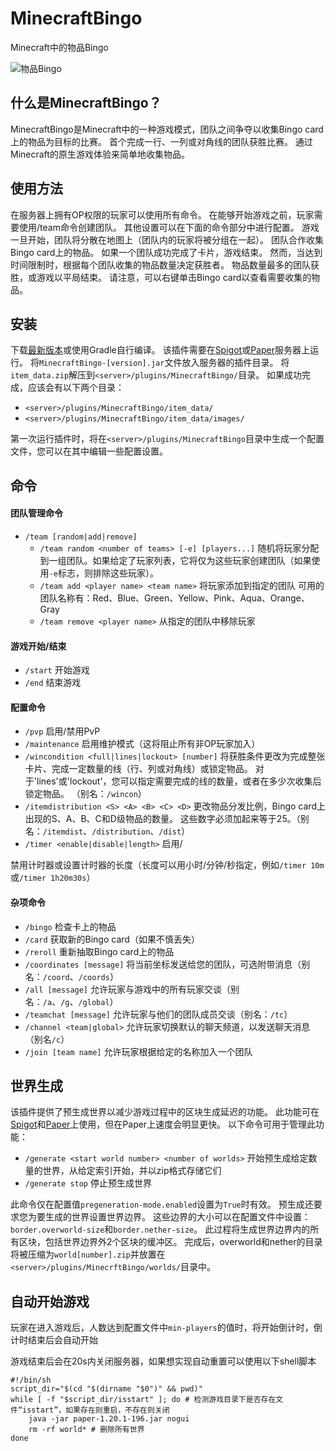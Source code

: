 # MinecraftBingo
Minecraft中的物品Bingo

![物品Bingo](https://i.imgur.com/7qXBAQK.png)

## 什么是MinecraftBingo？
MinecraftBingo是Minecraft中的一种游戏模式，团队之间争夺以收集Bingo card上的物品为目标的比赛。
首个完成一行、一列或对角线的团队获胜比赛。
通过Minecraft的原生游戏体验来简单地收集物品。

## 使用方法
在服务器上拥有OP权限的玩家可以使用所有命令。
在能够开始游戏之前，玩家需要使用/team命令创建团队。
其他设置可以在下面的命令部分中进行配置。
游戏一旦开始，团队将分散在地图上（团队内的玩家将被分组在一起）。
团队合作收集Bingo card上的物品。
如果一个团队成功完成了卡片，游戏结束。
然而，当达到时间限制时，根据每个团队收集的物品数量决定获胜者。
物品数量最多的团队获胜，或游戏以平局结束。
请注意，可以右键单击Bingo card以查看需要收集的物品。

## 安装
下载[最新版本](https://github.com/Extremelyd1/minecraft-bingo/releases/latest)或使用Gradle自行编译。
该插件需要在[Spigot](https://www.spigotmc.org/)或[Paper](https://papermc.io/)服务器上运行。
将`MinecraftBingo-[version].jar`文件放入服务器的插件目录。
将`item_data.zip`解压到`<server>/plugins/MinecraftBingo/`目录。
如果成功完成，应该会有以下两个目录：
- `<server>/plugins/MinecraftBingo/item_data/`
- `<server>/plugins/MinecraftBingo/item_data/images/`

第一次运行插件时，将在`<server>/plugins/MinecraftBingo`目录中生成一个配置文件，您可以在其中编辑一些配置设置。

## 命令
#### 团队管理命令
- `/team [random|add|remove]`
  - `/team random <number of teams> [-e] [players...]` 随机将玩家分配到一组团队。如果给定了玩家列表，它将仅为这些玩家创建团队（如果使用`-e`标志，则排除这些玩家）。
  - `/team add <player name> <team name>` 将玩家添加到指定的团队
    可用的团队名称有：Red、Blue、Green、Yellow、Pink、Aqua、Orange、Gray
  - `/team remove <player name>` 从指定的团队中移除玩家

#### 游戏开始/结束
- `/start` 开始游戏
- `/end` 结束游戏

#### 配置命令
- `/pvp` 启用/禁用PvP
- `/maintenance` 启用维护模式（这将阻止所有非OP玩家加入）
- `/wincondition <full|lines|lockout> [number]` 将获胜条件更改为完成整张卡片、完成一定数量的线（行、列或对角线）或锁定物品。
  对于'lines'或'lockout'，您可以指定需要完成的线的数量，或者在多少次收集后锁定物品。
  （别名：`/wincon`）
- `/itemdistribution <S> <A> <B> <C> <D>` 更改物品分发比例，Bingo card上出现的S、A、B、C和D级物品的数量。
  这些数字必须加起来等于25。（别名：`/itemdist`、`/distribution`、`/dist`）
- `/timer <enable|disable|length>` 启用/

禁用计时器或设置计时器的长度（长度可以用小时/分钟/秒指定，例如`/timer 10m`或`/timer 1h20m30s`）

#### 杂项命令
- `/bingo` 检查卡上的物品
- `/card` 获取新的Bingo card（如果不慎丢失）
- `/reroll` 重新抽取Bingo card上的物品
- `/coordinates [message]` 将当前坐标发送给您的团队，可选附带消息（别名：`/coord`、`/coords`）
- `/all [message]` 允许玩家与游戏中的所有玩家交谈（别名：`/a`、`/g`、`/global`）
- `/teamchat [message]` 允许玩家与他们的团队成员交谈（别名：`/tc`）
- `/channel <team|global>` 允许玩家切换默认的聊天频道，以发送聊天消息（别名`/c`）
- `/join [team name]` 允许玩家根据给定的名称加入一个团队

## 世界生成
该插件提供了预生成世界以减少游戏过程中的区块生成延迟的功能。
此功能可在[Spigot](https://www.spigotmc.org/)和[Paper](https://papermc.io/)上使用，但在Paper上速度会明显更快。
以下命令可用于管理此功能：
- `/generate <start world number> <number of worlds>` 开始预生成给定数量的世界，从给定索引开始，并以zip格式存储它们
- `/generate stop` 停止预生成世界

此命令仅在配置值`pregeneration-mode.enabled`设置为`True`时有效。
预生成还要求您为要生成的世界设置世界边界。
这些边界的大小可以在配置文件中设置：`border.overworld-size`和`border.nether-size`。
此过程将生成世界边界内的所有区块，包括世界边界外2个区块的缓冲区。
完成后，overworld和nether的目录将被压缩为`world[number].zip`并放置在`<server>/plugins/MinecrftBingo/worlds/`目录中。

## 自动开始游戏
玩家在进入游戏后，人数达到配置文件中`min-players`的值时，将开始倒计时，倒计时结束后会自动开始

游戏结束后会在20s内关闭服务器，如果想实现自动重置可以使用以下shell脚本
``` shell
#!/bin/sh
script_dir="$(cd "$(dirname "$0")" && pwd)"
while [ -f "$script_dir/isstart" ]; do # 检测游戏目录下是否存在文件“isstart”，如果存在则重启，不存在则关闭
    java -jar paper-1.20.1-196.jar nogui
    rm -rf world* # 删除所有世界
done

```